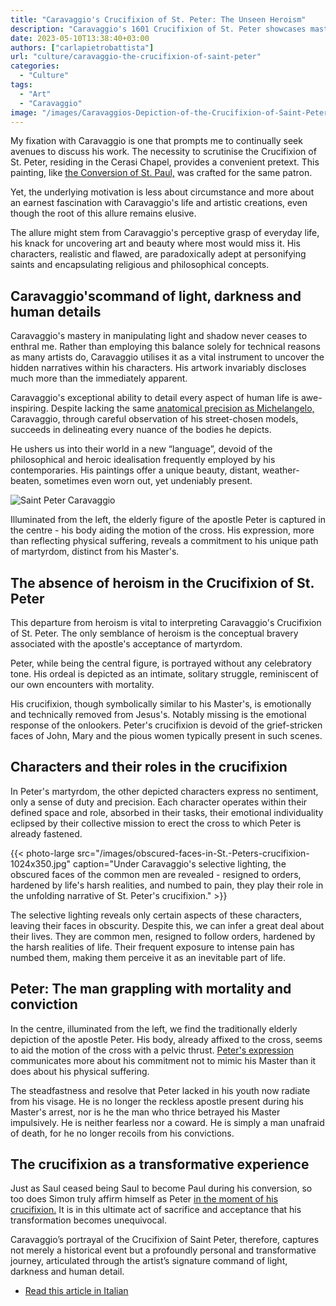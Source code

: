 ```yaml
---
title: "Caravaggio's Crucifixion of St. Peter: The Unseen Heroism"
description: "Caravaggio's 1601 Crucifixion of St. Peter showcases mastery of light, human detail and transformative narrative in this iconic Baroque masterpiece."
date: 2023-05-10T13:38:40+03:00
authors: ["carlapietrobattista"]
url: "culture/caravaggio-the-crucifixion-of-saint-peter"
categories:
  - "Culture"
tags:
  - "Art"
  - "Caravaggio"
image: "/images/Caravaggios-Depiction-of-the-Crucifixion-of-Saint-Peter-.jpg"
---
```

My fixation with Caravaggio is one that prompts me to continually seek avenues to discuss his work. The necessity to scrutinise the Crucifixion of St. Peter, residing in the Cerasi Chapel, provides a convenient pretext. This painting, like [the Conversion of St. Paul,](https://un-aligned.org/global-issues/the-conversion-of-st-paul-by-caravaggio-a-masterpiece-of-dramatic-intensity-and-transformative-power/) was crafted for the same patron.

Yet, the underlying motivation is less about circumstance and more about an earnest fascination with Caravaggio's life and artistic creations, even though the root of this allure remains elusive.

The allure might stem from Caravaggio's perceptive grasp of everyday life, his knack for uncovering art and beauty where most would miss it. His characters, realistic and flawed, are paradoxically adept at personifying saints and encapsulating religious and philosophical concepts.

## **Caravaggio's ​​command of light, darkness and human details**

Caravaggio's mastery in manipulating light and shadow never ceases to enthral me. Rather than employing this balance solely for technical reasons as many artists do, Caravaggio utilises it as a vital instrument to uncover the hidden narratives within his characters. His artwork invariably discloses much more than the immediately apparent.

Caravaggio's exceptional ability to detail every aspect of human life is awe-inspiring. Despite lacking the same [anatomical precision as Michelangelo,](https://un-aligned.org/tag/michelangelo/) Caravaggio, through careful observation of his street-chosen models, succeeds in delineating every nuance of the bodies he depicts.

He ushers us into their world in a new “language”, devoid of the philosophical and heroic idealisation frequently employed by his contemporaries. His paintings offer a unique beauty, distant, weather-beaten, sometimes even worn out, yet undeniably present.

![Saint Peter Caravaggio](/images/Saint-Peter-Caravaggio-1024x697.jpg)

Illuminated from the left, the elderly figure of the apostle Peter is captured in the centre - his body aiding the motion of the cross. His expression, more than reflecting physical suffering, reveals a commitment to his unique path of martyrdom, distinct from his Master's.


## **The absence of heroism in the Crucifixion of St. Peter**

This departure from heroism is vital to interpreting Caravaggio's Crucifixion of St. Peter. The only semblance of heroism is the conceptual bravery associated with the apostle's acceptance of martyrdom.

Peter, while being the central figure, is portrayed without any celebratory tone. His ordeal is depicted as an intimate, solitary struggle, reminiscent of our own encounters with mortality.

His crucifixion, though symbolically similar to his Master's, is emotionally and technically removed from Jesus's. Notably missing is the emotional response of the onlookers. Peter's crucifixion is devoid of the grief-stricken faces of John, Mary and the pious women typically present in such scenes.

## **Characters and their roles in the crucifixion**

In Peter's martyrdom, the other depicted characters express no sentiment, only a sense of duty and precision. Each character operates within their defined space and role, absorbed in their tasks, their emotional individuality eclipsed by their collective mission to erect the cross to which Peter is already fastened.

{{< photo-large src="/images/obscured-faces-in-St.-Peters-crucifixion-1024x350.jpg" caption="Under Caravaggio's selective lighting, the obscured faces of the common men are revealed - resigned to orders, hardened by life's harsh realities, and numbed to pain, they play their role in the unfolding narrative of St. Peter's crucifixion." >}}

The selective lighting reveals only certain aspects of these characters, leaving their faces in obscurity. Despite this, we can infer a great deal about their lives. They are common men, resigned to follow orders, hardened by the harsh realities of life. Their frequent exposure to intense pain has numbed them, making them perceive it as an inevitable part of life.

## **Peter: The man grappling with mortality and conviction**

In the centre, illuminated from the left, we find the traditionally elderly depiction of the apostle Peter. His body, already affixed to the cross, seems to aid the motion of the cross with a pelvic thrust. [Peter's expression](https://www.caravaggio.org/the-crucifixion-of-saint-peter.jsp) communicates more about his commitment not to mimic his Master than it does about his physical suffering.

The steadfastness and resolve that Peter lacked in his youth now radiate from his visage. He is no longer the reckless apostle present during his Master's arrest, nor is he the man who thrice betrayed his Master impulsively. He is neither fearless nor a coward. He is simply a man unafraid of death, for he no longer recoils from his convictions.

## **The crucifixion as a transformative experience**

Just as Saul ceased being Saul to become Paul during his conversion, so too does Simon truly affirm himself as Peter [in the moment of his crucifixion.](https://www.wga.hu/html_m/c/caravagg/05/28ceras.html) It is in this ultimate act of sacrifice and acceptance that his transformation becomes unequivocal.

Caravaggio’s portrayal of the Crucifixion of Saint Peter, therefore, captures not merely a historical event but a profoundly personal and transformative journey, articulated through the artist’s signature command of light, darkness and human detail.

- [Read this article in Italian](https://un-aligned.org/wp-content/uploads/2023/05/La-Crocifissione-di-san-Pietro-di-Caravaggio.pdf)
